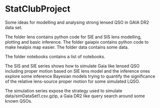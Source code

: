 # StatClubProject

Some ideas for modelling and analysing strong lensed QSO in GAIA DR2 data set.

The folder lens contains python code for SIE and SIS lens modelling, plotting and basic inference. 
The folder gaiapix contains python code to make healpix map easier.
The folder data contains some data.


The folder notebooks contains a list of notebooks. 

The SIS and SIE series shows how to simulate Gaia like lensed QSO including proper motion based on SIE lens model and the inference ones explore some inference Bayesian models trying to quantify the significance of the relative lens-source proper motion for some simulated LQSO.

The simulation series expose the strategy used to simulate data/simDataSet1.csv.gzip, a Gaia DR2 like query search around some known QSOs.
